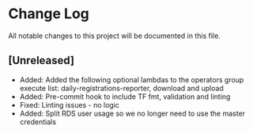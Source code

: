 # Change Log

All notable changes to this project will be documented in this file.


<a name="unreleased"></a>
## [Unreleased]
- Added: Added the following optional lambdas to the operators group execute list: daily-registrations-reporter, download and upload
- Added: Pre-commit hook to include TF fmt, validation and linting
- Fixed: Linting issues - no logic
- Added: Split RDS user usage so we no longer need to use the master credentials
